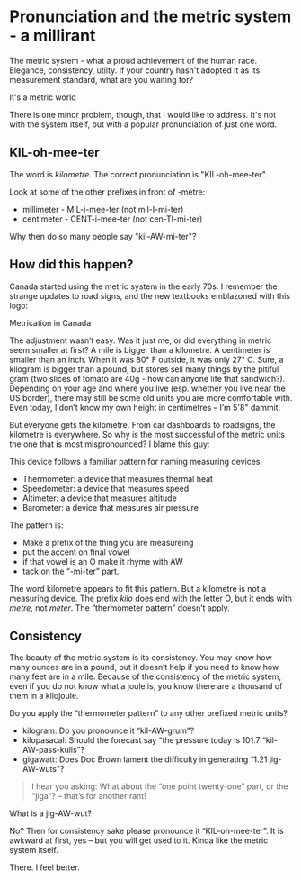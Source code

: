# Pronunciation and the metric system - a millirant

The metric system - what a proud achievement of the human race. Elegance, consistency, utilty. If your country hasn't
adopted it as its measurement standard, what are you waiting for?

<centered-image src="/img/metric-world.png">It's a metric world</centered-image>

There is one minor problem, though, that I would like to address. It's not with the system itself, but with a popular
pronunciation of just one word.

## KIL-oh-mee-ter

The word is *kilometre*. The correct pronunciation is "KIL-oh-mee-ter".

Look at some of the other prefixes in front of -metre:

- millimeter - MIL-i-mee-ter  (not mil-I-mi-ter)
- centimeter - CENT-i-mee-ter (not cen-TI-mi-ter)

Why then do so many people say "kil-AW-mi-ter"?

## How did this happen?

Canada started using the metric system in the early 70s. I remember the strange updates to road signs, and the new
textbooks emblazoned with this logo:

<centered-image src="/img/metric-logo-canada.png">Metrication in Canada</centered-image>

The adjustment wasn’t easy. Was it just me, or did everything in metric seem smaller at first? A mile is bigger than a
kilometre. A centimeter is smaller than an inch. When it was 80° F outside, it was only 27° C. Sure, a kilogram is
bigger than a pound, but stores sell many things by the pitiful gram (two slices of tomato are 40g - how can anyone life
that sandwich?). Depending on your age and where you live (esp. whether you live near the US border), there may still be
some old units you are more comfortable with. Even today, I don’t know my own height in centimetres – I’m 5'8" dammit.

But everyone gets the kilometre. From car dashboards to roadsigns, the kilometre is everywhere. So why is the most
successful of the metric units the one that is most mispronounced? I blame this guy:

<centered-image src="/img/thermometer.png" />

This device follows a familiar pattern for naming measuring devices.

- Thermometer: a device that measures thermal heat
- Speedometer: a device that measures speed
- Altimeter: a device that measures altitude
- Barometer: a device that measures air pressure

The pattern is:

- Make a prefix of the thing you are measureing
- put the accent on final vowel
- if that vowel is an O make it rhyme with AW
- tack on the “-mi-ter” part.

The word kilometre appears to fit this pattern. But a kilometre is not a measuring device. The prefix *kilo* does end
with the letter O, but it ends with *metre*, not *meter*. The “thermometer pattern” doesn’t apply.

## Consistency

The beauty of the metric system is its consistency. You may know how many ounces are in a pound, but it doesn’t help if
you need to know how many feet are in a mile. Because of the consistency of the metric system, even if you do not know
what a joule is, you know there are a thousand of them in a kilojoule.

Do you apply the “thermometer pattern” to any other prefixed metric units?

- kilogram: Do you pronounce it “kil-AW-grum”?
- kilopasacal: Should the forecast say “the pressure today is 101.7 “kil-AW-pass-kulls”?
- gigawatt: Does Doc Brown lament the difficulty in generating “1.21 jig-AW-wuts”?

> I hear you asking: What about the “one point twenty-one” part, or the “jiga”? – that’s for another rant!

<centered-image src="/img/doc-brown.jpg">What is a jig-AW-wut?</centered-image>

No? Then for consistency sake please pronounce it “KIL-oh-mee-ter”. It is awkward at first, yes – but you will get used
to it. Kinda like the metric system itself.

There. I feel better.
